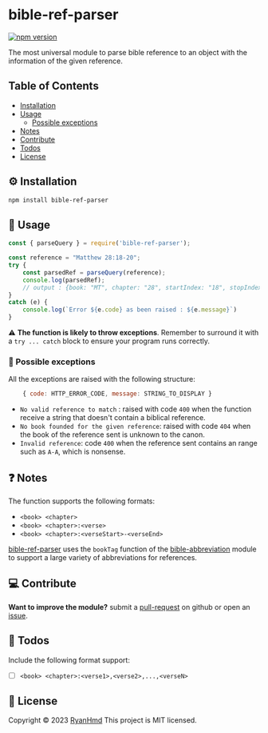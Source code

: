 # bible-ref-parser

[![npm version](https://badge.fury.io/js/bible-ref-parser.svg)](https://www.npmjs.com/package/bible-ref-parser)

The most universal module to parse bible reference to an object with the information of the given reference.

## Table of Contents
* [Installation](#installation)
* [Usage](#usage)
    * [Possible exceptions](#possible-exceptions)
* [Notes](#Notes)
* [Contribute](#contribute)
* [Todos](#todos)
* [License](#license)


<a name="installation"></a>
## ⚙️ Installation

```bash
npm install bible-ref-parser
```

<a name="usage"></a>
## 📑 Usage

```js
const { parseQuery } = require('bible-ref-parser');

const reference = "Matthew 28:18-20";
try {
    const parsedRef = parseQuery(reference);
    console.log(parsedRef);
    // output : {book: "MT", chapter: "28", startIndex: "18", stopIndex: "20"}
}
catch (e) {
    console.log(`Error ${e.code} as been raised : ${e.message}`)
}
```

⚠️ **The function is likely to throw exceptions**.
Remember to surround it with a `try ... catch` block to ensure your program runs correctly.

<a name="possible-exceptions"></a>
### 🚧 Possible exceptions
All the exceptions are raised with the following structure:
```js
    { code: HTTP_ERROR_CODE, message: STRING_TO_DISPLAY }
```

- `No valid reference to match` : raised with code `400` when the function receive a string that doesn't contain a biblical reference.
- `No book founded for the given reference`: raised with code `404` when the book of the reference sent is unknown to the canon.
- `Invalid reference`: code `400` when the reference sent contains an range such as `A-A`, which is nonsense.

<a name="notes"></a>
## ❓ Notes
The function supports the following formats:
- `<book> <chapter>`
- `<book> <chapter>:<verse>`
- `<book> <chapter>:<verseStart>-<verseEnd>`

[bible-ref-parser](https://www.npmjs.com/package/bible-ref-parser) uses the `bookTag` function of the [bible-abbreviation](https://www.npmjs.com/package/bible-abbreviation) module to support a large variety of abbreviations for references.

<a name="contribute"></a>
## 💻 Contribute
**Want to improve the module?** submit a [pull-request](https://github.com/ryan-hmd/bible-ref-parser/pulls) on github or open an [issue](https://github.com/ryan-hmd/bible-ref-parser/issues).

<a name="Todos"></a>
## 📝 Todos
Include the following format support:
- [ ] `<book> <chapter>:<verse1>,<verse2>,...,<verseN>`

## 📜 License
Copyright © 2023 [RyanHmd](https://github.com/ryan-hmd)
This project is MIT licensed.